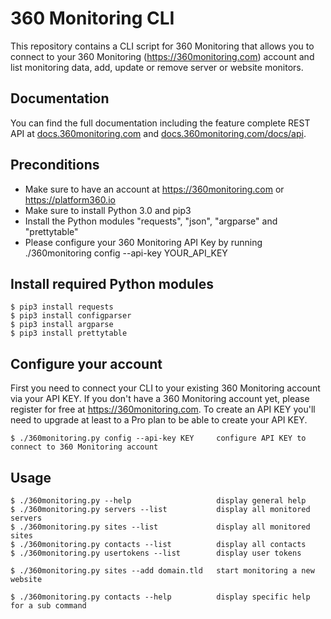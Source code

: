 # 360 Monitoring CLI

This repository contains a CLI script for 360 Monitoring that allows you to connect to your 360 Monitoring (https://360monitoring.com) account and list monitoring data, add, update or remove server or website monitors.

## Documentation

You can find the full documentation including the feature complete REST API at [docs.360monitoring.com](https://docs.360monitoring.com/docs) and [docs.360monitoring.com/docs/api](https://docs.360monitoring.com/docs/api).

## Preconditions

 * Make sure to have an account at https://360monitoring.com or https://platform360.io
 * Make sure to install Python 3.0 and pip3
 * Install the Python modules "requests", "json", "argparse" and "prettytable"
 * Please configure your 360 Monitoring API Key by running ./360monitoring config --api-key YOUR_API_KEY

## Install required Python modules

    $ pip3 install requests
    $ pip3 install configparser
    $ pip3 install argparse
    $ pip3 install prettytable

## Configure your account

First you need to connect your CLI to your existing 360 Monitoring account via your API KEY. If you don't have a 360 Monitoring account yet, please register for free at https://360monitoring.com. To create an API KEY you'll need to upgrade at least to a Pro plan to be able to create your API KEY.

    $ ./360monitoring.py config --api-key KEY     configure API KEY to connect to 360 Monitoring account

## Usage

    $ ./360monitoring.py --help                   display general help
    $ ./360monitoring.py servers --list           display all monitored servers
    $ ./360monitoring.py sites --list             display all monitored sites
    $ ./360monitoring.py contacts --list          display all contacts
    $ ./360monitoring.py usertokens --list        display user tokens

    $ ./360monitoring.py sites --add domain.tld   start monitoring a new website

    $ ./360monitoring.py contacts --help          display specific help for a sub command
